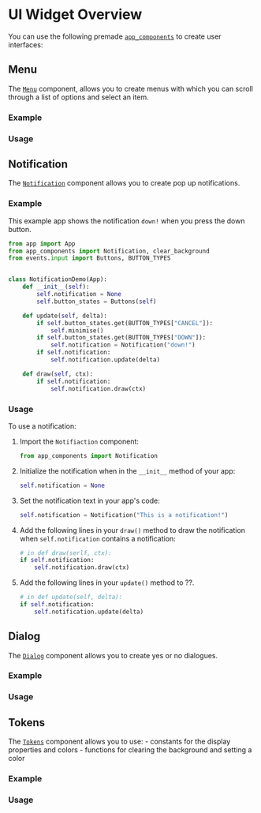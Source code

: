 # UI Widget Overview

You can use the following premade [`app_components`](https://github.com/emfcamp/badge-2024-software/blob/main/modules/app_components/menu.py) to create user interfaces:

## Menu

The [`Menu`](https://github.com/emfcamp/badge-2024-software/blob/main/modules/app_components/menu.py) component, allows you to create menus with which you can scroll through a list of options and select an item.

### Example

### Usage

## Notification

The [`Notification`](https://github.com/emfcamp/badge-2024-software/blob/main/modules/app_components/notification.py) component allows you to create pop up notifications.

### Example

This example app shows the notification `down!` when you press the down button.

```python
from app import App
from app_components import Notification, clear_background
from events.input import Buttons, BUTTON_TYPES


class NotificationDemo(App):
    def __init__(self):
        self.notification = None
        self.button_states = Buttons(self)

    def update(self, delta):
        if self.button_states.get(BUTTON_TYPES["CANCEL"]):
            self.minimise()
        if self.button_states.get(BUTTON_TYPES["DOWN"]):
            self.notification = Notification("down!")
        if self.notification:
            self.notification.update(delta)

    def draw(self, ctx):
        if self.notification:
            self.notification.draw(ctx)

```

### Usage

To use a notification:

1. Import the `Notifiaction` component:

    ```python
    from app_components import Notification
    ```

2. Initialize the notification when in the `__init__` method of your app:

    ```python
    self.notification = None
    ```

3. Set the notification text in your app's code:

    ```python
    self.notification = Notification("This is a notification!")
    ```

4. Add the following lines in your `draw()` method to draw the notification when `self.notification` contains a notification:

    ```python
    # in def draw(serlf, ctx):
    if self.notification:
        self.notification.draw(ctx)
    ```

5. Add the following lines in your `update()` method to ??.

    ```python
    # in def update(self, delta):
    if self.notification:
        self.notification.update(delta)
    ```

## Dialog

The [`Dialog`](https://github.com/emfcamp/badge-2024-software/blob/main/modules/app_components/dialog.py) component allows you to create yes or no dialogues.

### Example

### Usage


## Tokens

The [`Tokens`](https://github.com/emfcamp/badge-2024-software/blob/main/modules/app_components/tokens.py) component allows you to use:
    - constants for the display properties and colors
    - functions for clearing the background and setting a color

### Example

### Usage
